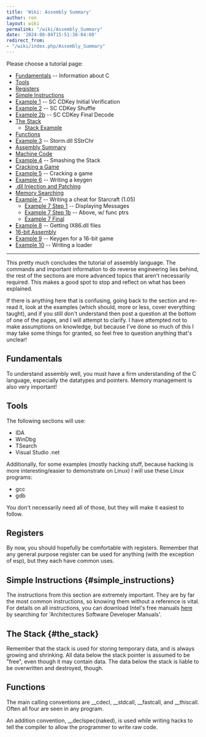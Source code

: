 ```yaml
---
title: 'Wiki: Assembly Summary'
author: ron
layout: wiki
permalink: "/wiki/Assembly_Summary"
date: '2024-08-04T15:51:38-04:00'
redirect_from:
- "/wiki/index.php/Assembly_Summary"
---
```


Please choose a tutorial page:

-   [Fundamentals](Fundamentals "wikilink") \-- Information about C
-   [Tools](Tools "wikilink")
-   [Registers](Registers "wikilink")
-   [Simple Instructions](Simple_Instructions "wikilink")
-   [Example 1](Example_1 "wikilink") \-- SC CDKey Initial Verification
-   [Example 2](Example_2 "wikilink") \-- SC CDKey Shuffle
-   [Example 2b](Example_2b "wikilink") \-- SC CDKey Final Decode
-   [The Stack](The_Stack "wikilink")
    -   [Stack Example](Stack_Example "wikilink")
-   [Functions](Functions "wikilink")
-   [Example 3](Example_3 "wikilink") \-- Storm.dll SStrChr
-   [Assembly Summary](Assembly_Summary "wikilink")
-   [Machine Code](Machine_Code "wikilink")
-   [Example 4](Example_4 "wikilink") \-- Smashing the Stack
-   [Cracking a Game](Cracking_a_Game "wikilink")
-   [Example 5](Example_5 "wikilink") \-- Cracking a game
-   [Example 6](Example_6 "wikilink") \-- Writing a keygen
-   [.dll Injection and Patching](.dll_Injection_and_Patching "wikilink")
-   [Memory Searching](Memory_Searching "wikilink")
-   [Example 7](Example_7 "wikilink") \-- Writing a cheat for Starcraft (1.05)
    -   [Example 7 Step 1](Example_7_Step_1 "wikilink") \-- Displaying Messages
    -   [Example 7 Step 1b](Example_7_Step_1b "wikilink") \-- Above, w/ func ptrs
    -   [Example 7 Final](Example_7_Final "wikilink")
-   [Example 8](Example_8 "wikilink") \-- Getting IX86.dll files
-   [16-bit Assembly](16-bit_Assembly "wikilink")
-   [Example 9](Example_9 "wikilink") \-- Keygen for a 16-bit game
-   [Example 10](Example_10 "wikilink") \-- Writing a loader

---


This pretty much concludes the tutorial of assembly language. The commands and important information to do reverse engineering lies behind, the rest of the sections are more advanced topics that aren\'t necessarily required. This makes a good spot to stop and reflect on what has been explained.

If there is anything here that is confusing, going back to the section and re-read it, look at the examples (which should, more or less, cover everything taught), and if you still don\'t understand then post a question at the bottom of one of the pages, and I will attempt to clarify. I have attempted not to make assumptions on knowledge, but because I\'ve done so much of this I may take some things for granted, so feel free to question anything that\'s unclear!

## Fundamentals

To understand assembly well, you must have a firm understanding of the C language, especially the datatypes and pointers. Memory management is also very important!

## Tools

The following sections will use:

-   IDA
-   WinDbg
-   TSearch
-   Visual Studio .net

Additionally, for some examples (mostly hacking stuff, because hacking is more interesting/easier to demonstrate on Linux) I will use these Linux programs:

-   gcc
-   gdb

You don\'t necessarily need all of those, but they will make it easiest to follow.

## Registers

By now, you should hopefully be comfortable with registers. Remember that any general purpose register can be used for anything (with the exception of esp), but they each have common uses.

## Simple Instructions {#simple_instructions}

The instructions from this section are extremely important. They are by far the most common instructions, so knowing them without a reference is vital. For details on all instructions, you can download Intel\'s free manuals [here](http://www.intel.com/content/www/us/en/contentlibrary.html) by searching for \'Architectures Software Developer Manuals\'.

## The Stack {#the_stack}

Remember that the stack is used for storing temporary data, and is always growing and shrinking. All data below the stack pointer is assumed to be \"free\", even though it may contain data. The data below the stack is liable to be overwritten and destroyed, though.

## Functions

The main calling conventions are \_\_cdecl, \_\_stdcall, \_\_fastcall, and \_\_thiscall. Often all four are seen in any program.

An addition convention, \_\_declspec(naked), is used while writing hacks to tell the compiler to allow the programmer to write raw code.
